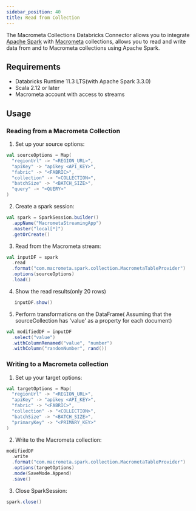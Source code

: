 ```yaml
---
sidebar_position: 40
title: Read from Collection
---
```


The Macrometa Collections Databricks Connector allows you to integrate [Apache Spark](https://spark.apache.org/) with [Macrometa](https://www.macrometa.com/docs/collections/) collections, allows you to read and write data from and to Macrometa collections using Apache Spark.

## Requirements

- Databricks Runtime 11.3 LTS(with Apache Spark 3.3.0)
- Scala 2.12 or later
- Macrometa account with access to streams

## Usage

### Reading from a Macrometa Collection

1. Set up your source options:

```scala
val sourceOptions = Map(
  "regionUrl" -> "<REGION_URL>",
  "apiKey" -> "apikey <API_KEY>",
  "fabric" -> "<FABRIC>",
  "collection" -> "<COLLECTION>",
  "batchSize" -> "<BATCH_SIZE>",
  "query" -> "<QUERY>"
)
```

2. Create a spark session:
```scala
val spark = SparkSession.builder()
  .appName("MacrometaStreamingApp")
  .master("local[*]")
  .getOrCreate()
```
3. Read from the Macrometa stream:
```scala
val inputDF = spark
  .read
  .format("com.macrometa.spark.collection.MacrometaTableProvider")
  .options(sourceOptions)
  .load()
````
4. Show the read results(only 20 rows)
```scala
   inputDF.show()
```
5. Perform transformations on the DataFrame( Assuming that the sourceCollection has 'value' as a property for each document)
```scala
val modifiedDF = inputDF
  .select("value")
  .withColumnRenamed("value", "number")
  .withColumn("randomNumber", rand())
```
### Writing to a Macrometa collection
1. Set up your target options:
```scala
val targetOptions = Map(
  "regionUrl" -> "<REGION_URL>",
  "apiKey" -> "apikey <API_KEY>",
  "fabric" -> "<FABRIC>",
  "collection" -> "<COLLECTION>",
  "batchSize" -> "<BATCH_SIZE>",
  "primaryKey" -> "<PRIMARY_KEY>"
)
```
2. Write to the Macrometa collection:
```scala
modifiedDF
  .write
  .format("com.macrometa.spark.collection.MacrometaTableProvider")
  .options(targetOptions)
  .mode(SaveMode.Append)
  .save()
````
3. Close SparkSession:
```scala
spark.close()
```
